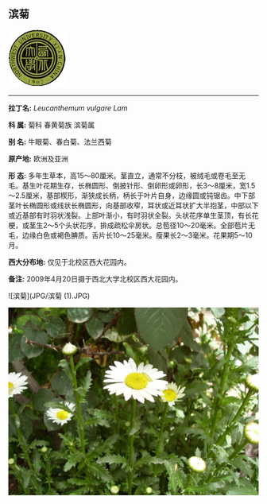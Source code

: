 ## 滨菊

![西北大学校园网络植物志](JPG/nwu.gif)

---

**拉丁名:**  _Leucanthemum vulgare Lam_

**科 属:** 菊科 春黄菊族 滨菊属

**别 名:** 牛眼菊、春白菊、法兰西菊

**原产地:** 欧洲及亚洲

**形  态:** 多年生草本，高15～80厘米。茎直立，通常不分枝，被绒毛或卷毛至无毛。基生叶花期生存，长椭圆形、倒披针形、倒卵形或卵形，长3～8厘米，宽1.5～2.5厘米，基部楔形，渐狭成长柄，柄长于叶片自身，边缘圆或钝锯齿。中下部茎叶长椭圆形或线状长椭圆形，向基部收窄，耳状或近耳状扩大半抱茎，中部以下或近基部有时羽状浅裂。上部叶渐小，有时羽状全裂。头状花序单生茎顶，有长花梗，或茎生2～5个头状花序，排成疏松伞房状。总苞径10～20毫米。全部苞片无毛，边缘白色或褐色腆质。舌片长10～25毫米。瘦果长2～3毫米。花果期5～10月。

**西大分布地:** 仅见于北校区西大花园内。

**备注:** 2009年4月20日摄于西北大学北校区西大花园内。　

![滨菊](JPG/滨菊 (1).JPG) 

![滨菊](JPG/滨菊.JPG) 

